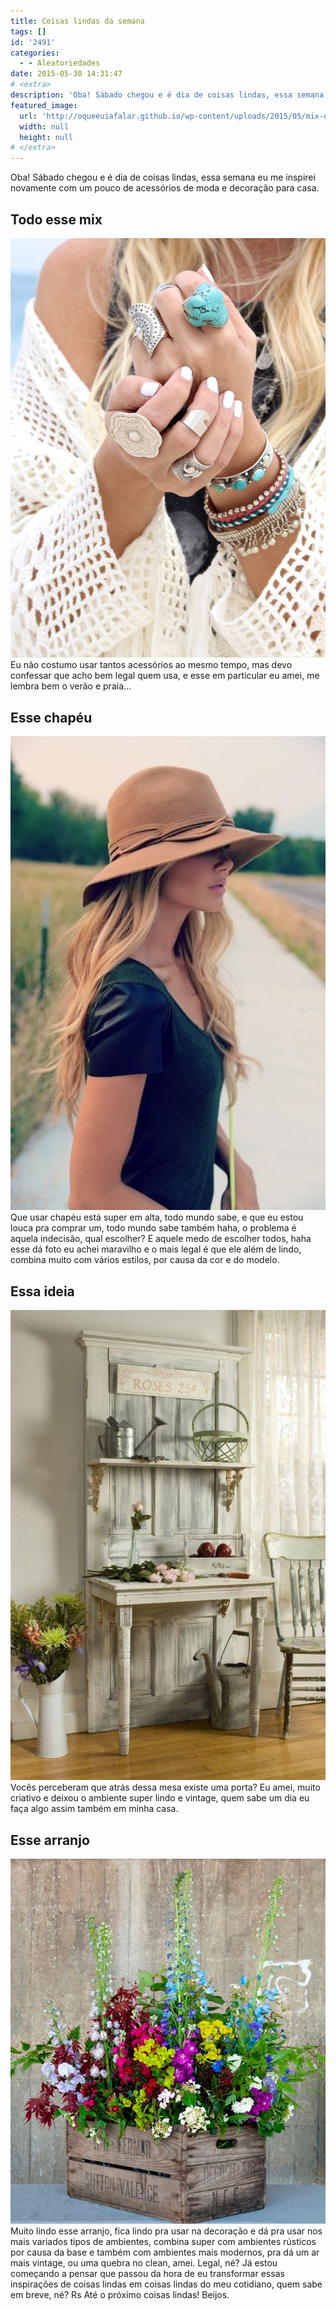 ```yaml
---
title: Coisas lindas da semana
tags: []
id: '2491'
categories:
  - - Aleatoriedades
date: 2015-05-30 14:31:47
# <extra>
description: 'Oba! Sábado chegou e é dia de coisas lindas, essa semana eu me inspirei novamente com um pouco de acessórios de moda e decoração para casa. Todo esse mix Eu não costumo usar tantos acessórios ao mesmo tempo, mas devo confessar que acho bem legal quem usa, e esse em particular eu amei, me lembra bem o verão e praia&#8230; Esse chapéu Que usar chapéu está super em alta, todo mundo sabe, e que eu estou louca pra comprar um, todo mundo sabe também haha, o problema é aquela indecisão, qual escolher? E aquele medo de escolher todos, haha esse dá foto eu achei maravilho e o mais legal é que ele além de lindo, combina muito com vários estilos, por causa da cor e do modelo. Essa ideia Vocês perceberam que atrás dessa mesa existe uma porta? Eu amei, &hellip;'
featured_image: 
  url: 'http://oqueeuiafalar.github.io/wp-content/uploads/2015/05/mix-de-pulseiras-e-aneis.jpg'
  width: null
  height: null
# </extra>
---
```


Oba! Sábado chegou e é dia de coisas lindas, essa semana eu me inspirei novamente com um pouco de acessórios de moda e decoração para casa.

## Todo esse mix

[![mix de pulseiras e aneis turquesa ](/wp-content/uploads/2015/05/mix-de-pulseiras-e-aneis.jpg)](/wp-content/uploads/2015/05/mix-de-pulseiras-e-aneis.jpg) Eu não costumo usar tantos acessórios ao mesmo tempo, mas devo confessar que acho bem legal quem usa, e esse em particular eu amei, me lembra bem o verão e praia...

## Esse chapéu

[![chapéu feminino clássico e nude](/wp-content/uploads/2015/05/bf0ac6ea5da943d96c29b3a2fe845eff-681x1024.jpg)](/wp-content/uploads/2015/05/bf0ac6ea5da943d96c29b3a2fe845eff.jpg) Que usar chapéu está super em alta, todo mundo sabe, e que eu estou louca pra comprar um, todo mundo sabe também haha, o problema é aquela indecisão, qual escolher? E aquele medo de escolher todos, haha esse dá foto eu achei maravilho e o mais legal é que ele além de lindo, combina muito com vários estilos, por causa da cor e do modelo.

## Essa ideia

[![porta em decoração vintage](/wp-content/uploads/2015/05/porta-em-decoração-vintage-686x1024.jpg)](/wp-content/uploads/2015/05/porta-em-decoração-vintage.jpg) Vocês perceberam que atrás dessa mesa existe uma porta? Eu amei, muito criativo e deixou o ambiente super lindo e vintage, quem sabe um dia eu faça algo assim também em minha casa.

## Esse arranjo

[![arranjo de flores coloridas em caixote ](/wp-content/uploads/2015/05/78595d4a054bf85aafba6324387f0432.jpg)](/wp-content/uploads/2015/05/78595d4a054bf85aafba6324387f0432.jpg) Muito lindo esse arranjo, fica lindo pra usar na decoração e dá pra usar nos mais variados tipos de ambientes, combina super com ambientes rústicos por causa da base e também com ambientes mais modernos, pra dá um ar mais vintage, ou uma quebra no clean, amei. Legal, né? Já estou começando a pensar que passou da hora de eu transformar essas inspirações de coisas lindas em coisas lindas do meu cotidiano, quem sabe em breve, né? Rs Até o próximo coisas lindas! Beijos.
